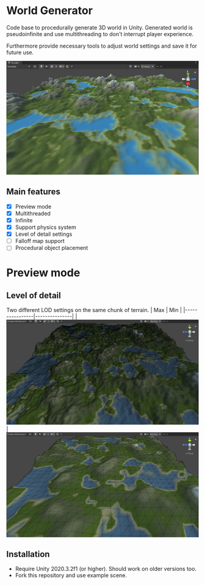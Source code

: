 # World Generator
Code base to procedurally generate 3D world in Unity.
Generated world is pseudoinfinite and use multithreading to don't interrupt player experience.

Furthermore provide necessary tools to adjust world settings and save it for future use.

![](Docs/MainImage.png)

## Main features
- [x] Preview mode
- [x] Multithreaded
- [x] Infinite
- [x] Support physics system
- [x] Level of detail settings
- [ ] Falloff map support
- [ ] Procedural object placement

# Preview mode

## Level of detail
Two different LOD settings on the same chunk of terrain.
| Max         | Min |
|----------------|---------------|
| ![](Docs/LODMax.png)  | ![](Docs/LODMin.png)


## Installation
* Require Unity 2020.3.2f1 (or higher). Should work on older versions too.
* Fork this repository and use example scene.
